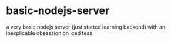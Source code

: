 # basic-nodejs-server
a very basic nodejs server (just started learning backend) with an inexplicable obsession on iced teas
